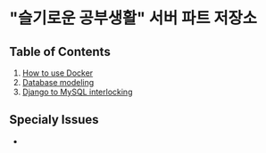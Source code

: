 ﻿# "슬기로운 공부생활" 서버 파트 저장소

## Table of Contents

1. [How to use Docker](/wisestudy/wisestudy-server/wiki/How-to-use-Docker)
2. [Database modeling](/wisestudy/wisestudy-server/wiki/Database-modeling)
3. [Django to MySQL interlocking](/wisestudy/wisestudy-server/wiki/Django-to-MySQL-interlocking)
## Specialy Issues

- 
